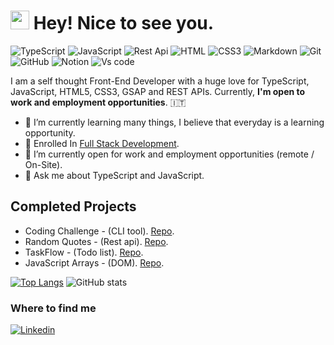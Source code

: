 <h1><img src="https://emojis.slackmojis.com/emojis/images/1531849430/4246/blob-sunglasses.gif?1531849430" width="30"/> Hey! Nice to see you.</h1>

![TypeScript](https://img.shields.io/badge/TypeScript-%233178C6?style=flat-square&logo=Typescript&logoColor=white)
![JavaScript](https://img.shields.io/badge/JavaScript-%23F7DF1E?style=flat-square&logo=javascript&logoColor=black)
![Rest Api](https://img.shields.io/badge/RestApi-%23008C99?style=flat-square&logo=amazonapigateway&logoColor=white)
![HTML](https://img.shields.io/badge/HTML5-E34F26?style=flat-square&logo=html5&logoColor=white)
![CSS3](https://img.shields.io/badge/CSS3-1572B6?style=flat-square&logo=css3&logoColor=white)
![Markdown](https://img.shields.io/badge/Markdown-000000?style=flat-square&logo=markdown&logoColor=white)
![Git](https://img.shields.io/badge/Git-%23F05032?style=flat-square&logo=Git&logoColor=white)
![GitHub](https://img.shields.io/badge/Github-%23181717?style=flat-square&logo=Github&logoColor=white)
![Notion](https://img.shields.io/badge/Notion-%23000000?style=flat-square&logo=notion&logoColor=white)
![Vs code](https://img.shields.io/badge/Vs%20code-%232F80ED?style=flat-square&logo=visualstudiocode&logoColor=white)

I am a self thought Front-End Developer with a huge love for TypeScript, JavaScript, HTML5, CSS3, GSAP and REST APIs.
Currently, **I'm open to work and employment opportunities**. 🇮🇹

- 🔭 I’m currently learning many things, I believe that everyday is a learning opportunity.
- 📖 Enrolled In [Full Stack Development](https://fullstackopen.com/en/).
- :busts_in_silhouette: I’m currently open for work and employment opportunities (remote / On-Site).
- 💬 Ask me about TypeScript and JavaScript.

## Completed Projects
- Coding Challenge - (CLI tool). [Repo](https://github.com/alizainaslam/Cat-tool).
- Random Quotes - (Rest api). [Repo](https://github.com/alizainaslam/Random-Quotes).
- TaskFlow - (Todo list). [Repo](https://github.com/alizainaslam/TaskFlow).
- JavaScript Arrays - (DOM). [Repo](https://github.com/alizainaslam/JavaScript-arrays).

[![Top Langs](https://github-readme-stats.vercel.app/api/top-langs/?username=alizainaslam)](https://github.com/anuraghazra/github-readme-stats)
![GitHub stats](https://github-readme-stats.vercel.app/api?username=alizainaslam&show_icons=true)

### Where to find me
[![Linkedin](https://img.shields.io/badge/LinkedIn-0077B5?style=flat-square&logo=linkedin&logoColor=white)](https://www.linkedin.com/in/alizainaslam/) 

